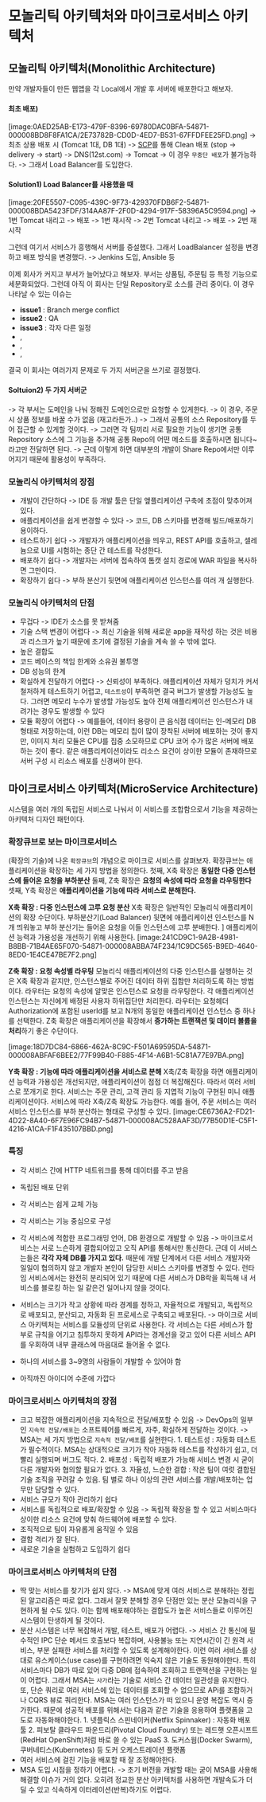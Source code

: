 # 모놀리틱 아키텍처와 마이크로서비스 아키텍처

## 모놀리틱 아키텍처(Monolithic Architecture)

만약 개발자들이 만든 웹앱을 각 Local에서 개발 후 서버에 배포한다고 해보자.

#### 최초 배포)

[image:0AED25AB-E173-479F-8396-69780DAC0BFA-54871-000008BD8F8FA1CA/2E73782B-CD0D-4ED7-B531-67FFDFEE25FD.png]
-> 최초 상용 배포 시 (Tomcat 1대, DB 1대)
-> [SCP](https://sybd.tistory.com/184)를 통해 Clean 배포 (stop -> delivery -> start)
-> DNS(12st.com) -> Tomcat
-> 이 경우 `무중단 배포`가 불가능하다.
-> 그래서 Load Balancer를 도입한다.

#### Solution1) Load Balancer를 사용했을 때

[image:20FE5507-C095-439C-9F73-429370FDB6F2-54871-000008BDA5423FDF/314AA87F-2F0D-4294-917F-58396A5C9594.png]
-> 1번 Tomcat 내리고 -> 배포 -> 1번 재시작
-> 2번 Tomcat 내리고 -> 배포 -> 2번 재시작

그런데 여기서 서비스가 흥행해서 서버를 증설했다. 그래서 LoadBalancer 설정을 변경하고 배포 방식을 변경했다.
-> Jenkins 도입, Ansible 등

이제 회사가 커지고 부서가 늘어났다고 해보자. 부서는 상품팀, 주문팀 등 특정 기능으로 세분화되었다. 그런데 아직 이 회사는 단일 Repository로 소스를 관리 중이다. 이 경우 나타날 수 있는 이슈는

- **issue1** : Branch merge conflict
- **issue2** : QA
- **issue3** : 각자 다른 일정
- ,
- ,
- ,

결국 이 회사는 여러가지 문제로 두 가지 서버군을 쓰기로 결정했다.

#### Soltuion2) 두 가지 서버군

-> 각 부서는 도메인을 나눠 정해진 도메인으로만 요청할 수 있게한다.
-> 이 경우, 주문 시 상품 정보를 바꿀 수가 없음 (재고라든가..)
-> 그래서 공통의 소스 Repository를 두어 접근할 수 있게할 것이다.
-> 그러면 각 팀끼리 서로 필요한 기능이 생기면 공통 Repository 소스에 그 기능을 추가해 공통 Repo의 어떤 메소드를 호출하시면 됩니다~ 라고만 전달하면 된다.
-> 근데 이렇게 하면 대부분의 개발이 Share Repo에서만 이루어지기 때문에 활용성이 부족하다.

### 모놀리식 아키텍처의 장점

- 개발이 간단하다
  -> IDE 등 개발 툴은 단일 앺플리케이션 구축에 초점이 맞추어져 있다.
- 애플리케이션을 쉽게 변경할 수 있다
  -> 코드, DB 스키마를 변경해 빌드/배포하기 용이하다.
- 테스트하기 쉽다
  -> 개발자가 애플리케이션을 띄우고, REST API를 호출하고, 셀레늄으로 UI를 시험하는 종단 간 테스트를 작성한다.
- 배포하기 쉽다
  -> 개발자는 서버에 접속하여 톰캣 설치 경로에 WAR 파일을 복사하면 그만이다.
- 확장하기 쉽다
  -> 부하 분산기 뒷면에 애플리케이션 인스턴스를 여러 개 실행한다.

### 모놀리식 아키텍처의 단점

- 무겁다
  -> IDE가 소스를 못 받쳐줌
- 기술 스택 변경이 어렵다
  -> 최신 기술을 위해 새로운 app을 재작성 하는 것은 비용과 리스크가 높기 때문에 초기에 결정된 기술을 계속 쓸 수 밖에 없다.
- 높은 결합도
- 코드 베이스의 책임 한계와 소유권 불투명
- DB 성능의 한계
- 확실하게 전달하기 어렵다
  -> 신뢰성이 부족하다. 애플리케이션 자체가 덩치가 커서 철저하게 테스트하기 어렵고, `테스트성`이 부족하면 결국 버그가 발생할 가능성도 높다. 그러면 메모리 누수가 발생할 가능성도 높아 전체 애플리케이션 인스턴스가 내려가는 경우도 발생할 수 있다
- 모듈 확장이 어렵다
  -> 예를들어, 데이터 용량이 큰 음식점 데이터는 인-메모리 DB 형태로 저장하는데, 이런 DB는 메모리 칩이 많이 장착된 서버에 배포하는 것이 좋지만, 이미지 처리 모듈은 CPU를 집중 소모하므로 CPU 코어 수가 많은 서버에 배포하는 것이 좋다. 같은 애플리케이션이라도 리소스 요건이 상이한 모듈이 존재하므로 서버 구성 시 리소스 배포를 신경써야 한다.

## 마이크로서비스 아키텍처(MicroService Architecture)

시스템을 여러 개의 독립된 서비스로 나눠서 이 서비스를 조합함으로서 기능을 제공하는 아키텍처 디자인 패턴이다.

### 확장큐브로 보는 마이크로서비스

<The Art of Scalability>(확장의 기술)에 나온 `확장큐브`의 개념으로 마이크로 서비스를 살펴보자. 확장큐브는 애플리케이션을 확장하는 세 가지 방법을 정의한다.
첫째, X축 확장은 **동일한 다중 인스턴스에 들어온 요청을 부하분산**
둘째, Z축 확장은 **요청의 속성에 따라 요청을 라우팅한다**
셋째, Y축 확장은 **애플리케이션을 기능에 따라 서비스로 분해한다.**

**X축 확장 : 다중 인스턴스에 고루 요청 분산**
X축 확장은 일반적인 모놀리식 애플리케이션의 확장 수단이다. 부하분산기(Load Balancer) 뒷면에 애플리케이션 인스턴스를 N개 띄워놓고 부하 분산기는 들어온 요청을 이들 인스턴스에 고루 분배한다. ]
애플리케이션 능력과 가용성을 개선하기 위해 사용한다.
[image:241CD9C1-9A2B-4981-B8BB-71B4AE65F070-54871-000008ABBA74F234/1C9DC565-B9ED-4640-8ED0-1E4CE47BE7F2.png]

**Z축 확장 : 요청 속성별 라우팅**
모놀리식 애플리케이션의 다중 인스턴스를 실행하는 것은 X축 확장과 같지만, 인스턴스별로 주어진 데이터 하위 집합만 처리하도록 하는 방법이다. 라우터는 요청의 속성에 알맞은 인스턴스로 요청을 라우팅한다.
각 애플리케이션 인스턴스는 자신에게 배정된 사용자 하위집단만 처리한다. 라우터는 요청헤더 Authorization에 포함된 userId를 보고 N개의 동일한 애플리케이션 인스턴스 중 하나를 선택한다.
Z축 확장은 애플리케이션을 확장해서 **증가하는 트랜잭션 및 데이터 볼륨을 처리**하기 좋은 수단이다.

[image:18D7DC84-6866-462A-8C9C-F501A69595DA-54871-000008ABFAF6BEE2/77F99B40-F885-4F14-A6B1-5C81A77E97BA.png]

**Y축 확장 : 기능에 따라 애플리케이션을 서비스로 분해**
X축/Z축 확장을 하면 애플리케이션 능력과 가용성은 개선되지만, 애플리케이션이 점점 더 복잡해진다. 따라서 여러 서비스로 쪼개기로 한다.
서비스는 주문 관리, 고객 관리 등 지엽적 기능이 구현된 미니 애플리케이션이다. 서비스에 따라 X축/Z축 확장도 가능한다. 예를 들어, 주문 서비스는 여러 서비스 인스턴스를 부하 분산하는 형태로 구성할 수 있다.
[image:CE6736A2-FD21-4D22-8A40-6F7E96FC94B7-54871-000008AC528AAF3D/77B50D1E-C5F1-4216-A1CA-F1F435107BBD.png]

### 특징

- 각 서비스 간에 HTTP 네트워크를 통해 데이터를 주고 받음
- 독립된 배포 단위
- 각 서비스는 쉽게 교체 가능
- 각 서비스는 기능 중심으로 구성
- 각 서비스에 적합한 프로그래밍 언어, DB 환경으로 개발할 수 있음
  -> 마이크로서비스는 서로 느슨하게 결합되어있고 오직 API를 통해서만 통신한다. 근데 이 서비스는들은 **각각 자체 DB를 가지고 있다.** 때문에 개발 단계에서 다른 서비스 개발자와 일일이 협의하지 않고 개발자 본인이 담당한 서비스 스키마를 변경할 수 있다. 런타임 서비스에서는 완전히 분리되어 있기 때문에 다른 서비스가 DB락을 획득해 내 서비스를 블로킹 하는 일 같은건 일어나지 않을 것이다.
- 서비스는 크기가 작고 상황에 따라 경계를 정하고, 자율적으로 개발되고, 독립적으로 배포되고, 분산되고, 자동화 된 프로세스로 구축되고 배포된다.
  -> 마이크로 서비스 아키텍처는 서비스를 모듈성의 단위로 사용한다. 각 서비스는 다른 서비스가 함부로 규칙을 어기고 침투하지 못하게 API라는 경계선을 갖고 있어 다른 서비스 API를 우회하여 내부 클래스에 마음대로 들어올 수 없다.

- 하나의 서비스를 3~9명의 사람들이 개발할 수 있어야 함
- 아직까진 아이디어 수준에 가깝다

### 마이크로서비스 아키텍처의 장점

- 크고 복잡한 애플리케이션을 지속적으로 전달/배포할 수 있음
  -> DevOps의 일부인 `지속적 전달/배포`는 소프트웨어를 빠르게, 자주, 확실하게 전달하는 것이다.
  -> MSA는 세 가지 방법으로 `지속적 전달/배포`를 실현한다. 1. 테스트성 : 자동화 테스트가 필수적이다. MSA는 상대적으로 크기가 작아 자동화 테스트를 작성하기 쉽고, 더 빨리 실행되며 버그도 적다. 2. 배포성 : 독립적 배포가 가능해 서비스 변경 시 굳이 다른 개발자와 협의할 필요가 없다. 3. 자율성, 느슨한 결합 : 작은 팀이 여럿 결합된 기술 조직을 꾸려갈 수 있음. 팀 별로 하나 이상의 관련 서비스를 개발/배포하는 업무만 담당할 수 있다.
- 서비스 규모가 작아 관리하기 쉽다
- 서비스를 독립적으로 배포/확장할 수 있음
  -> 독립적 확장을 할 수 있고 서비스마다 상이한 리소스 요건에 맞춰 하드웨어에 배포할 수 있다.
- 조직적으로 팀이 자유롭게 움직일 수 있음
- 결함 격리가 잘 된다.
- 새로운 기술을 실험하고 도입하기 쉽다

### 마이크로서비스 아키텍처의 단점

- 딱 맞는 서비스를 찾기가 쉽지 않다.
  -> MSA에 맞게 여러 서비스로 분해하는 정립된 알고리즘은 따로 없다. 그래서 잘못 분해할 경우 단점만 있는 분산 모놀리식을 구현하게 될 수도 있다. 이는 함께 배포해야하는 결합도가 높은 서비스들로 이루어진 시스템이 탄생하게 될 것이다.
- 분산 시스템은 너무 복잡해서 개발, 테스트, 배포가 어렵다.
  -> 서비스 간 통신에 필수적인 IPC 단순 메서드 호출보다 복잡하며, 사용불능 또는 지연시간이 긴 원격 서비스, 부분 실패한 서비스를 처리할 수 있도록 설계해야한다.
  이런 여러 서비스를 상대로 유스케이스(use case)를 구현하려면 익숙지 않은 기술도 동원해야한다. 특히 서비스마다 DB가 따로 있어 다중 DB에 접속하여 조회하고 트랜잭션을 구현하는 일이 어렵다. 그래서 MSA는 `사가`라는 기술로 서비스 간 데이터 일관성을 유지한다. 또, 단순 쿼리로 여러 서비스에 있는 데이터를 조회할 수 없으므로 APi를 조합하거나 CQRS 뷰로 쿼리한다.
  MSA는 여러 인스턴스가 떠 있으니 운영 복잡도 역시 증가한다. 때문에 성공적 배포를 위해서는 다음과 같은 기술을 응용하여 플랫폼을 고도로 자동화해야한다. 1. 넷플릭스 스핀네이커(Netflix Spinnaker) : 자동화 배포 툴 2. 피보탈 클라우드 파운드리(Pivotal Cloud Foundry) 또는 레드햇 오픈시프트(RedHat OpenShift)처럼 바로 쓸 수 있는 PaaS 3. 도커스웜(Docker Swarm), 쿠버네티스(Kubernetes) 등 도커 오케스트레이션 플랫폼
- 여러 서비스에 걸친 기능을 배포할 때 잘 조정해야한다.
- MSA 도입 시점을 정하기 어렵다.
  -> 초기 버전을 개발할 때는 굳이 MSA를 사용해 해결할 이슈가 거의 없다. 오히려 정교한 분산 아키텍처를 사용하면 개발속도가 더딜 수 있고 식속하게 이터레이션(반복)하기도 어렵다.
